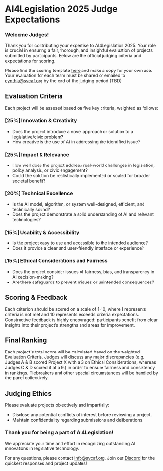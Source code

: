 # AI4Legislation 2025 Judge Expectations

### Welcome Judges!
Thank you for contributing your expertise to AI4Legislation 2025. Your role is crucial in ensuring a fair, thorough, and insightful evaluation of projects submitted by participants. Below are the official judging criteria and expectations for scoring.

Please find the scoring template [here](https://docs.google.com/document/d/1QDL544tfsXJZylPYG_pfXJerEY_9C2tYhwNZU4XV2dQ/edit?usp=sharing) and make a copy for your own use. Your evaluation for each team must be shared or emailed to cynthia@svcaf.org by the end of the judging period (TBD).

## Evaluation Criteria
Each project will be assesed based on five key criteria, weighted as follows:
### [25%] Innovation & Creativity
* Does the project introduce a novel approach or solution to a legislative/civic problem?
* How creative is the use of AI in addressing the identified issue?
### [25%] Impact & Relevance
* How well does the project address real-world challenges in legislation, policy analysis, or civic engagement?
* Could the solution be realistically implemented or scaled for broader societal benefit?
### [20%] Technical Excellence
* Is the AI model, algorithm, or system well-designed, efficient, and technically sound?
* Does the project demonstrate a solid understanding of AI and relevant technologies?
### [15%] Usability & Accessibility
* Is the project easy to use and accessible to the intended audience?
* Does it provide a clear and user-friendly interface or experience?
### [15%] Ethical Considerations and Fairness
* Does the project consider issues of fairness, bias, and transparency in AI decision-making?
* Are there safeguards to prevent misues or unintended consequences?

## Scoring & Feedback
Each criterion should be scored on a scale of 1-10, where 1 represents criteria is not met and 10 represents exceeds criteria expectations. Constructive feedback is highly encouraged: participants benefit from clear insights into their project’s strengths and areas for improvement.

## Final Ranking
Each project's total score will be calculated based on the weighted Evaluation Criteria. Judges will discuss any major discrepancies (e.g. Judges A & B scored Project X with a 3 on Ethical Considerations, whereas Judges C & D scored it at a 9.) in order to ensure fairness and consistency in rankings. Tiebreakers and other special circumstances will be handled by the panel collectively.

## Judging Ethics
Please evaluate projects objectively and impartially:
* Disclose any potential conflicts of interest before reviewing a project.
* Maintain confidentiality regarding submissions and deliberations.

### Thank you for being a part of AI4Legislation!
We appreciate your time and effort in recognizing outstanding AI innovations in legislative technology.

For any questions, please contact info@svcaf.org. Join our [Discord](https://discord.gg/HQ6gFFGtmS) for the quickest responses and project updates!
